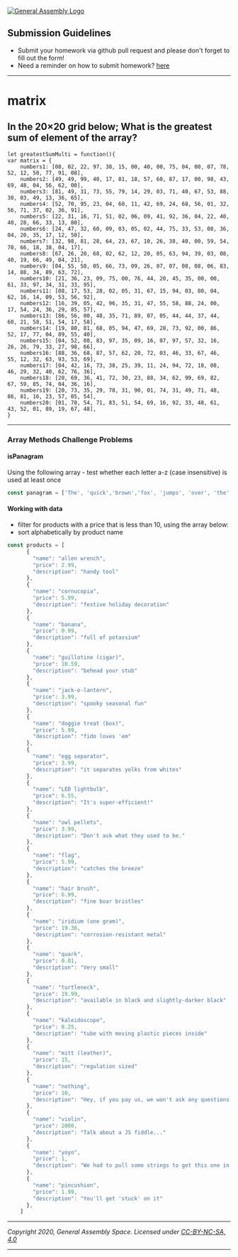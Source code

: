 [![General Assembly Logo](https://camo.githubusercontent.com/1a91b05b8f4d44b5bbfb83abac2b0996d8e26c92/687474703a2f2f692e696d6775722e636f6d2f6b6538555354712e706e67)](https://generalassemb.ly/education/web-development-immersive)

## Submission Guidelines

- Submit your homework via github pull request and please don't forget to fill out the form!
- Need a reminder on how to submit homework? [here](https://git.generalassemb.ly/seir-alahsa/w01d01/blob/master/notes/note_w01d01.03_hw_submission/note_w01d01-homework-submission.md)

---

# matrix
## In the 20×20 grid below; What is the greatest sum of element of the array? 
```
let greatestSumMulti = function(){
var matrix = {
    numbers1: [08, 02, 22, 97, 38, 15, 00, 40, 00, 75, 04, 00, 07, 78, 52, 12, 50, 77, 91, 08],
    numbers2: [49, 49, 99, 40, 17, 81, 18, 57, 60, 87, 17, 00, 98, 43, 69, 48, 04, 56, 62, 00],
    numbers3: [81, 49, 31, 73, 55, 79, 14, 29, 03, 71, 40, 67, 53, 88, 30, 03, 49, 13, 36, 65],
    numbers4: [52, 70, 95, 23, 04, 60, 11, 42, 69, 24, 68, 56, 01, 32, 56, 71, 37, 02, 36, 91],
    numbers5: [22, 31, 16, 71, 51, 02, 06, 09, 41, 92, 36, 04, 22, 40, 40, 28, 66, 33, 13, 80],
    numbers6: [24, 47, 32, 60, 09, 03, 05, 02, 44, 75, 33, 53, 08, 36, 04, 20, 35, 17, 12, 50],
    numbers7: [32, 98, 81, 28, 64, 23, 67, 10, 26, 38, 40, 00, 59, 54, 70, 66, 18, 38, 04, 17],
    numbers8: [67, 26, 20, 68, 02, 62, 12, 20, 05, 63, 94, 39, 03, 08, 40, 19, 66, 49, 04, 21],
    numbers9: [04, 55, 58, 05, 66, 73, 09, 26, 07, 07, 08, 08, 06, 83, 14, 88, 34, 89, 63, 72],
    numbers10: [21, 36, 23, 09, 75, 00, 76, 44, 20, 45, 35, 00, 00, 61, 33, 97, 34, 31, 33, 95],
    numbers11: [08, 17, 53, 28, 02, 05, 31, 67, 15, 94, 03, 80, 04, 62, 16, 14, 09, 53, 56, 92],
    numbers12: [16, 39, 05, 42, 96, 35, 31, 47, 55, 58, 88, 24, 00, 17, 54, 24, 36, 29, 85, 57],
    numbers13: [86, 56, 00, 48, 35, 71, 89, 07, 05, 44, 44, 37, 44, 60, 21, 58, 51, 54, 17, 58],
    numbers14: [19, 80, 81, 68, 05, 94, 47, 69, 28, 73, 92, 00, 86, 52, 17, 77, 04, 89, 55, 40],
    numbers15: [04, 52, 08, 83, 97, 35, 09, 16, 07, 97, 57, 32, 16, 26, 26, 79, 33, 27, 98, 66],
    numbers16: [88, 36, 68, 87, 57, 62, 20, 72, 03, 46, 33, 67, 46, 55, 12, 32, 63, 93, 53, 69],
    numbers17: [04, 42, 16, 73, 38, 25, 39, 11, 24, 94, 72, 18, 08, 46, 29, 32, 40, 62, 76, 36],
    numbers18: [20, 69, 36, 41, 72, 30, 23, 88, 34, 62, 99, 69, 82, 67, 59, 85, 74, 04, 36, 16],
    numbers19: [20, 73, 35, 29, 78, 31, 90, 01, 74, 31, 49, 71, 48, 86, 81, 16, 23, 57, 05, 54],
    numbers20: [01, 70, 54, 71, 83, 51, 54, 69, 16, 92, 33, 48, 61, 43, 52, 01, 89, 19, 67, 48],
}
```
---

### Array Methods Challenge Problems

#### isPanagram

Using the following array - test whether each letter a-z (case insensitive) is used at least once

```js
const panagram = ['The', 'quick','brown','fox', 'jumps', 'over', 'the', 'lazy', 'dog']
```


#### Working with data

- filter for products with a price that is less than 10, using the array below:
- sort alphabetically by product name

```js
const products = [
      {
        "name": "allen wrench",
        "price": 2.99,
        "description": "handy tool"
      },
      {
        "name": "cornucopia",
        "price": 5.99,
        "description": "festive holiday decoration"
      },
      {
        "name": "banana",
        "price": 0.99,
        "description": "full of potassium"
      },
      {
        "name": "guillotine (cigar)",
        "price": 10.59,
        "description": "behead your stub"
      },
      {
        "name": "jack-o-lantern",
        "price": 3.99,
        "description": "spooky seasonal fun"
      },
      {
        "name": "doggie treat (box)",
        "price": 5.99,
        "description": "fido loves 'em"
      },
      {
        "name": "egg separator",
        "price": 3.99,
        "description": "it separates yolks from whites"
      },
      {
        "name": "LED lightbulb",
        "price": 6.55,
        "description": "It's super-efficient!"
      },
      {
        "name": "owl pellets",
        "price": 3.99,
        "description": "Don't ask what they used to be."
      },
      {
        "name": "flag",
        "price": 5.99,
        "description": "catches the breeze"
      },
      {
        "name": "hair brush",
        "price": 6.99,
        "description": "fine boar bristles"
      },
      {
        "name": "iridium (one gram)",
        "price": 19.36,
        "description": "corrosion-resistant metal"
      },
      {
        "name": "quark",
        "price": 0.01,
        "description": "Very small"
      },
      {
        "name": "turtleneck",
        "price": 19.99,
        "description": "available in black and slightly-darker black"
      },
      {
        "name": "kaleidoscope",
        "price": 8.25,
        "description": "tube with moving plastic pieces inside"
      },
      {
        "name": "mitt (leather)",
        "price": 15,
        "description": "regulation sized"
      },
      {
        "name": "nothing",
        "price": 10,
        "description": "Hey, if you pay us, we won't ask any questions."
      },
      {
        "name": "violin",
        "price": 2000,
        "description": "Talk about a JS fiddle..."
      },
      {
        "name": "yoyo",
        "price": 1,
        "description": "We had to pull some strings to get this one in."
      },
      {
        "name": "pincushion",
        "price": 1.99,
        "description": "You'll get 'stuck' on it"
      },
    ]
```

   ---

   *Copyright 2020, General Assembly Space. Licensed under [CC-BY-NC-SA, 4.0](https://creativecommons.org/licenses/by-nc-sa/4.0/)*

   ---

